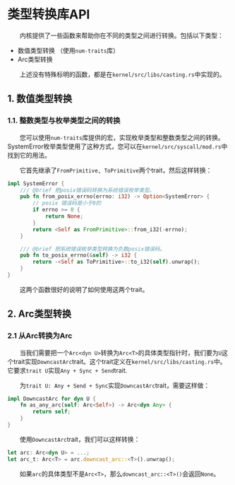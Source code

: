 # 类型转换库API

&emsp;&emsp;内核提供了一些函数来帮助你在不同的类型之间进行转换。包括以下类型：

- 数值类型转换 （使用`num-traits`库）
- Arc类型转换

&emsp;&emsp;上述没有特殊标明的函数，都是在`kernel/src/libs/casting.rs`中实现的。


## 1. 数值类型转换

### 1.1. 整数类型与枚举类型之间的转换

&emsp;&emsp;您可以使用`num-traits`库提供的宏，实现枚举类型和整数类型之间的转换。
SystemError枚举类型使用了这种方式，您可以在`kernel/src/syscall/mod.rs`中找到它的用法。

&emsp;&emsp;它首先继承了`FromPrimitive, ToPrimitive`两个trait，然后这样转换：

```rust
impl SystemError {
    /// @brief 把posix错误码转换为系统错误枚举类型。
    pub fn from_posix_errno(errno: i32) -> Option<SystemError> {
        // posix 错误码是小于0的
        if errno >= 0 {
            return None;
        }
        return <Self as FromPrimitive>::from_i32(-errno);
    }

    /// @brief 把系统错误枚举类型转换为负数posix错误码。
    pub fn to_posix_errno(&self) -> i32 {
        return -<Self as ToPrimitive>::to_i32(self).unwrap();
    }
}
```

&emsp;&emsp;这两个函数很好的说明了如何使用这两个trait。

## 2. Arc类型转换

### 2.1 从Arc<dyn U>转换为Arc<T>

&emsp;&emsp;当我们需要把一个`Arc<dyn U>`转换为`Arc<T>`的具体类型指针时，我们要为`U`这个trait实现`DowncastArc`trait。这个trait定义在`kernel/src/libs/casting.rs`中。它要求`trait U`实现`Any + Sync + Send`trait.

&emsp;&emsp;为`trait U: Any + Send + Sync`实现`DowncastArc`trait，需要这样做：

```rust
impl DowncastArc for dyn U {
    fn as_any_arc(self: Arc<Self>) -> Arc<dyn Any> {
        return self;
    }
}
```

&emsp;&emsp;使用`DowncastArc`trait，我们可以这样转换：

```rust
let arc: Arc<dyn U> = ...;
let arc_t: Arc<T> = arc.downcast_arc::<T>().unwrap();
```

&emsp;&emsp;如果`arc`的具体类型不是`Arc<T>`，那么`downcast_arc::<T>()`会返回`None`。
